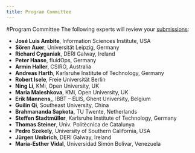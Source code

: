 ```yaml
--- 
title: Program Committee
---
```

#Program Committee
The following experts will review your [submissions](/call-for-papers/):

- **José Luis Ambite**, Information Sciences Institute, USA
- **Sören Auer**, Universität Leipzig, Germany
- **Richard Cyganiak**, DERI Galway, Ireland
- **Peter Haase**, fluidOps, Germany
- **Armin Haller**, CSIRO, Australia
- **Andreas Harth**, Karlsruhe Institute of Technology, Germany
- **Robert Isele**, Freie Universität Berlin
- **Ning Li**, KMi, Open University, UK
- **Maria Maleshkova**, KMi, Open University, UK
- **Erik Mannens,**, IBBT – ELIS, Ghent University, Belgium
- **Guilin Qi**, Southeast University, China
- **Brahmananda Sapkota**, TU Twente, Netherlands
- **Steffen Stadtmüller**, Karlsruhe Institute of Technology, Germany
- **Thomas Steiner**, Univ. Politècnica de Catalunya
- **Pedro Szekely**, University of Southern California, USA
- **Jürgen Umbrich**, DERI Galway, Ireland
- **María-Esther Vidal**, Universidad Simón Bolívar, Venezuela

